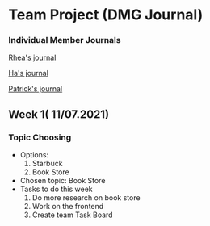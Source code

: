 # Team Project (DMG Journal)

### Individual Member Journals 
[Rhea's journal](https://github.com/nguyensjsu/fa21-172-dmg/blob/main/rhea.md)

[Ha's journal](https://github.com/nguyensjsu/fa21-172-dmg/blob/main/ha.md)

[Patrick's journal](https://github.com/nguyensjsu/fa21-172-dmg/blob/main/patrick.md)

## Week 1( 11/07.2021)  

### Topic Choosing
* Options:
  1. Starbuck
  2. Book Store
* Chosen topic: Book Store
* Tasks to do this week
  1.  Do more research on book store
  2.  Work on the frontend
  3.  Create team Task Board
